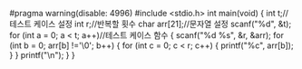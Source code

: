 #pragma warning(disable: 4996)
#include <stdio.h>
int main(void)
{
	int t;//테스트 케이스 설정
	int r;//반복할 횟수 
	char arr[21];//문자열 설정
	scanf("%d", &t);
	for (int a = 0; a < t; a++)//테스트 케이스 함수
	{
		scanf("%d %s", &r, &arr);
		for (int b = 0; arr[b] !='\0'; b++)
		{
			for (int c = 0; c < r; c++)
			{
				printf("%c", arr[b]);
			}
		}
		printf("\n");
	}
}
